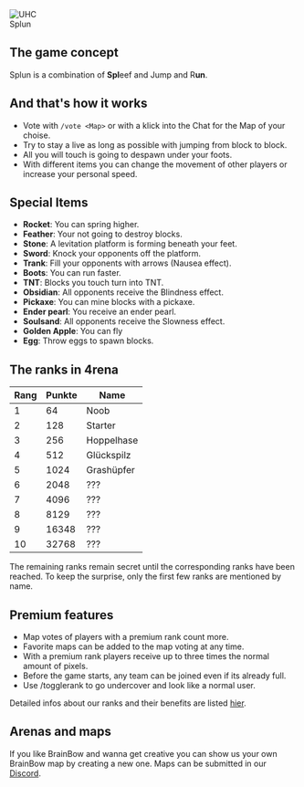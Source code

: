 <div class="banner-wrapper">
    <img alt="UHC" src="../img/Splun.png">
    <div class="banner-text">Splun</div>
</div>

## The game concept
Splun is a combination of <strong>Spl</strong>eef and Jump and R<strong>un</strong>.
## And that's how it works
- Vote with `/vote <Map>` or with a klick into the Chat for the Map of your choise.
- Try to stay a live as long as possible with jumping from block to block.
- All you will touch is going to despawn under your foots.
- With different items you can change the movement of other players or increase your personal speed. 

## Special Items
- <strong>Rocket</strong>: You can spring higher.
- <strong>Feather</strong>: Your not going to destroy blocks.
- <strong>Stone</strong>: A levitation platform is forming beneath your feet.
- <strong>Sword</strong>: Knock your opponents off the platform.
- <strong>Trank</strong>: Fill your opponents with arrows (Nausea effect).
- <strong>Boots</strong>: You can run faster.
- <strong>TNT</strong>: Blocks you touch turn into TNT.
- <strong>Obsidian</strong>: All opponents receive the Blindness effect.
- <strong>Pickaxe</strong>: You can mine blocks with a pickaxe.
- <strong>Ender pearl</strong>: You receive an ender pearl.
- <strong>Soulsand</strong>: All opponents receive the Slowness effect.
- <strong>Golden Apple</strong>: You can fly
- <strong>Egg</strong>: Throw eggs to spawn blocks.

## The ranks in 4rena

| Rang | Punkte | Name |
| ------ | ------ | ------ |
| 1 | 64 | Noob |
| 2 | 128 | Starter |
| 3 | 256 | Hoppelhase |
| 4 | 512 | Glückspilz |
| 5 | 1024 | Grashüpfer |
| 6 | 2048 | ??? |
| 7 | 4096 | ??? |
| 8 | 8129 | ??? |
| 9 | 16348 | ??? |
| 10 | 32768 | ??? |

The remaining ranks remain secret until the corresponding ranks have been reached. To keep the surprise, only the first few ranks are mentioned by name.

## Premium features
- Map votes of players with a premium rank count more.
- Favorite maps can be added to the map voting at any time.
- With a premium rank players receive up to three times the normal amount of pixels.
- Before the game starts, any team can be joined even if its already full.
- Use /togglerank to go undercover and look like a normal user.

Detailed infos about our ranks and their benefits are listed [hier](/ranks/premium/).

## Arenas and maps
If you like BrainBow and wanna get creative you can show us your own BrainBow map by creating a new one. Maps can be submitted in our [Discord](https://timolia.de/discord).
